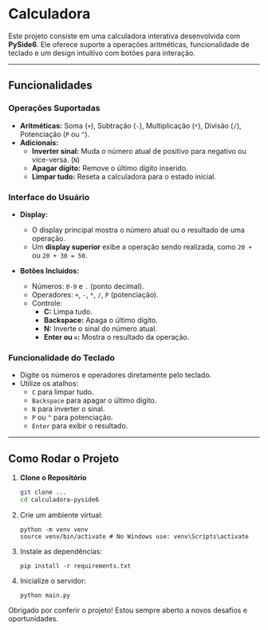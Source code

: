 # Calculadora

Este projeto consiste em uma calculadora interativa desenvolvida com **PySide6**. Ele oferece suporte a operações aritméticas, funcionalidade de teclado e um design intuitivo com botões para interação.

---

## Funcionalidades

### **Operações Suportadas**
- **Aritméticas:** Soma (`+`), Subtração (`-`), Multiplicação (`*`), Divisão (`/`), Potenciação (`P` ou `^`).
- **Adicionais:**  
  - **Inverter sinal:** Muda o número atual de positivo para negativo ou vice-versa. (`N`)  
  - **Apagar dígito:** Remove o último dígito inserido.  
  - **Limpar tudo:** Reseta a calculadora para o estado inicial.  

### **Interface do Usuário**
- **Display:**  
  - O display principal mostra o número atual ou o resultado de uma operação.  
  - Um **display superior** exibe a operação sendo realizada, como `20 +` ou `20 + 30 = 50`.  

- **Botões Incluídos:**  
  - Números: `0-9` e `.` (ponto decimal).  
  - Operadores: `+`, `-`, `*`, `/`, `P` (potenciação).  
  - Controle:  
    - **C:** Limpa tudo.  
    - **Backspace:** Apaga o último dígito.  
    - **N:** Inverte o sinal do número atual.  
    - **Enter ou `=`:** Mostra o resultado da operação.  

### **Funcionalidade do Teclado**
- Digite os números e operadores diretamente pelo teclado.  
- Utilize os atalhos:  
  - `C` para limpar tudo.  
  - `Backspace` para apagar o último dígito.  
  - `N` para inverter o sinal.  
  - `P` ou `^` para potenciação.  
  - `Enter` para exibir o resultado.  

---

## Como Rodar o Projeto

1. **Clone o Repositório**
   ```bash
   git clone ...
   cd calculadora-pyside6
   ```
2. Crie um ambiente virtual:
   ```
   python -m venv venv
   source venv/bin/activate # No Windows use: venv\Scripts\activate
   ```
3. Instale as dependências:
   ```
   pip install -r requirements.txt
   ```
5. Inicialize o servidor:
   ```
   python main.py
   ```

Obrigado por conferir o projeto! Estou sempre aberto a novos desafios e oportunidades.